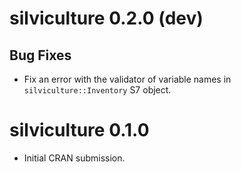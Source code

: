 
# silviculture 0.2.0 (dev)

## Bug Fixes

* Fix an error with the validator of variable names in `silviculture::Inventory` S7 object.


# silviculture 0.1.0

* Initial CRAN submission.
